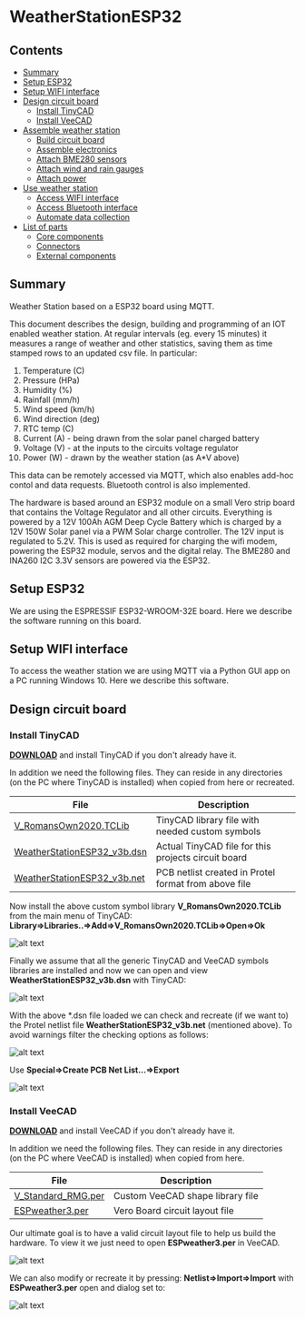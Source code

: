 # WeatherStationESP32

## Contents

- [Summary](#Summary)
- [Setup ESP32](#Setup-ESP32)
- [Setup WIFI interface](#Setup-WIFI-interface)
- [Design circuit board](#Design-circuit-board)
  - [Install TinyCAD](#Install-TinyCAD)
  - [Install VeeCAD](#Install-VeeCAD)
- [Assemble weather station](#Assemble-weather-station)
  - [Build circuit board](#Build-circuit-board)
  - [Assemble electronics](#Assemble-electronics)
  - [Attach BME280 sensors](#Attach-BME280-sensor)
  - [Attach wind and rain gauges](#Attach-wind-and-rain-gauges)
  - [Attach power](#Attach-power)  
- [Use weather station](#Use-weather-station)
  - [Access WIFI interface](#Access-WIFI-interface)
  - [Access Bluetooth interface](#Access-Bluetooth-interface)
  - [Automate data collection](#Automate-data-collection)
- [List of parts](#List-of-parts)
  - [Core components](#Core-components)
  - [Connectors](#Connectors)
  - [External components](#External-components)

## Summary

Weather Station based on a ESP32 board using MQTT.

This document describes the design, building and programming of an IOT enabled weather station. At regular intervals (eg. every 15 minutes) it measures a range of weather and other statistics, saving them as time stamped rows to an updated csv file. In particular:

1. Temperature (C)
1. Pressure (HPa)
1. Humidity (%)
1. Rainfall (mm/h)
1. Wind speed (km/h)
1. Wind direction (deg)
1. RTC temp (C)
1. Current (A) - being drawn from the solar panel charged battery
1. Voltage (V) - at the inputs to the circuits voltage regulator
1. Power (W) - drawn by the weather station (as A*V above)

This data can be remotely accessed via MQTT, which also enables add-hoc contol and data requests. Bluetooth control is also implemented.

The hardware is based around an ESP32 module on a small Vero strip board that contains the Voltage Regulator and all other circuits. Everything is powered by a 12V 100Ah AGM Deep Cycle Battery which is charged by a 12V 150W Solar panel via a PWM Solar charge controller. The 12V input is regulated to 5.2V. This is used as required for charging the wifi modem, powering the ESP32 module, servos and the digital relay. The BME280 and INA260 I2C 3.3V sensors are powered via the ESP32.

## Setup ESP32

We are using the ESPRESSIF ESP32-WROOM-32E board. Here we describe the software running on this board.

## Setup WIFI interface

To access the weather station we are using MQTT via a Python GUI app on a PC running Windows 10. Here we describe this software.

## Design circuit board

### Install TinyCAD

[**DOWNLOAD**](https://www.tinycad.net/Home/Download) and install TinyCAD if you don't already have it.

In addition we need the following files. They can reside in any directories (on the PC where TinyCAD is installed) when copied from here or recreated.

| File | Description |
| --- | --- |
| [V_RomansOwn2020.TCLib](data/V_RomansOwn2020.TCLib) | TinyCAD library file with needed custom symbols |
| [WeatherStationESP32_v3b.dsn](data/WeatherStationESP32_v3b.dsn) | Actual TinyCAD file for this projects circuit board |
| [WeatherStationESP32_v3b.net](data/WeatherStationESP32_v3b.net) | PCB netlist created in Protel format from above file |

Now install the above custom symbol library **V_RomansOwn2020.TCLib** from the main menu of TinyCAD: **Library=>Libraries..=>Add=>V_RomansOwn2020.TCLib=>Open=>Ok**

![alt text](images/TinyCAD1.png "Install custom TinyCAD library")

Finally we assume that all the generic TinyCAD and VeeCAD symbols libraries are installed and now we can open and view **WeatherStationESP32_v3b.dsn** with TinyCAD:

![alt text](images/WeatherStationESP32_v3b.png "WeatherStationESP3_v32b.dsn in TinyCAD")

With the above *.dsn file loaded we can check and recreate (if we want to) the Protel netlist file **WeatherStationESP32_v3b.net** (mentioned above). To avoid warnings filter the checking options as follows:

![alt text](images/TinyCAD2.png "TinyCAD netlist design rule checks")

Use **Special=>Create PCB Net List...=>Export**

![alt text](images/TinyCAD3.png "TinyCAD netlist creation dialog")

### Install VeeCAD

[**DOWNLOAD**](https://veecad.com/downloads.html) and install VeeCAD if you don't already have it.

In addition we need the following files. They can reside in any directories (on the PC where VeeCAD is installed) when copied from here.

| File | Description |
| --- | --- |
| [V_Standard_RMG.per](data/V_Standard_RMG.per) | Custom VeeCAD shape library file |
| [ESPweather3.per](data/ESPweather3.per) | Vero Board circuit layout file |

Our ultimate goal is to have a valid circuit layout file to help us build the hardware. To view it we just need to open **ESPweather3.per** in VeeCAD.

![alt text](images/ESPweather3.png "Vero Board circuit layout file")

We can also modify or recreate it by pressing: **Netlist=>Import=>Import** with **ESPweather3.per** open and dialog set to:

![alt text](images/VeeCAD1.png "VeeCAD Import Netlist dialog")
